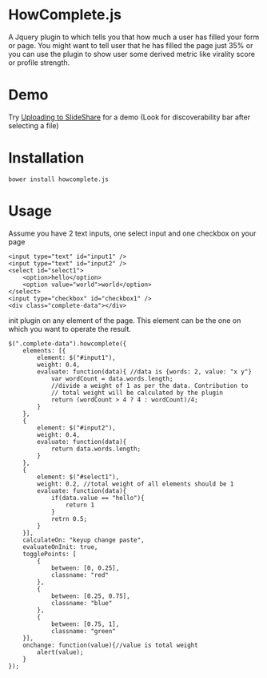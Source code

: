# HowComplete.js

A Jquery plugin to which tells you that how much a user has filled your form or page. You might want to tell user that he has filled the page just 35% or you can use the plugin to show user some derived metric like virality score or profile strength.

# Demo

Try <a href="http://www.slideshare.net/upload" title="Demo">Uploading to SlideShare</a> for a demo (Look for discoverability bar after selecting a file)

# Installation

    bower install howcomplete.js

# Usage

Assume you have 2 text inputs, one select input and one checkbox on your page

    <input type="text" id="input1" />
    <input type="text" id="input2" />
    <select id="select1">
        <option>hello</option>
        <option value="world">world</option>
    </select>
    <input type="checkbox" id="checkbox1" />
    <div class="complete-data"></div>

init plugin on any element of the page. This element can be the one on which you want to operate the result.

    $(".complete-data").howcomplete({
        elements: [{
            element: $("#input1"),
            weight: 0.4,
            evaluate: function(data){ //data is {words: 2, value: "x y"}
                var wordCount = data.words.length;
                //divide a weight of 1 as per the data. Contribution to 
                // total weight will be calculated by the plugin
                return (wordCount > 4 ? 4 : wordCount)/4;
            }
        },
        {
            element: $("#input2"),
            weight: 0.4,
            evaluate: function(data){
                return data.words.length;
            }
        },
        {
            element: $("#select1"),
            weight: 0.2, //total weight of all elements should be 1
            evaluate: function(data){
                if(data.value == "hello"){
                    return 1
                }
                retrn 0.5;
            }
        }],
        calculateOn: "keyup change paste",
        evaluateOnInit: true,
        togglePoints: [
            {
                between: [0, 0.25],
                classname: "red"
            },
            {
                between: [0.25, 0.75],
                classname: "blue"
            },
            {
                between: [0.75, 1],
                classname: "green"
        }],
        onchange: function(value){//value is total weight
            alert(value);
        }
    });